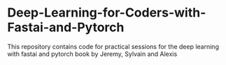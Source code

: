 # Deep-Learning-for-Coders-with-Fastai-and-Pytorch
This repository contains code for practical sessions for the deep learning with fastai and pytorch book by Jeremy, Sylvain and Alexis

